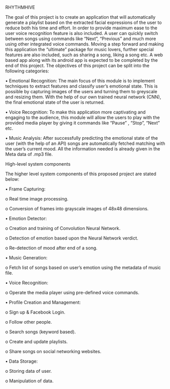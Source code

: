 RHYTHMHIVE

The goal of this project is to create an application that will automatically generate a playlist based on the extracted facial expressions of the user to reduce both his time and effort. In order to provide maximum ease to the user voice recognition feature is also included. A user can quickly switch between songs using commands like “Next”, “Previous” and much more using other integrated voice commands. Moving a step forward and making this application the “ultimate” package for music lovers, further special features are also included, such as sharing a song, liking a song etc. A web based app along with its android app is expected to be completed by the end of this project.
The objectives of this project can be split into the following categories:

•	Emotional Recognition:
The main focus of this module is to implement techniques to extract features and classify user’s emotional state. This is possible by capturing images of the users and turning them to greyscale and resizing them. With the help of our own trained neural network (CNN), the final emotional state of the user is returned.

•	 Voice Recognition:
To make this application more captivating and engaging to the audience, this module will allow the users to play with the provided media player by giving it commands like “Pause” , “Stop”, “Next” etc.  

•	 Music Analysis:
After successfully predicting the emotional state of the user (with the help of an API) songs are automatically fetched matching with the user’s current mood. All the information needed is already given in the Meta data of .mp3 file.

High-level system components

The higher level system components of this proposed project are stated below:

•	Frame Capturing:

  o	Real time image processing.

  o	Conversion of frames into grayscale images of 48x48 dimensions.


•	Emotion Detector:

  o	Creation and training of Convolution Neural Network.

  o	Detection of emotion based upon the Neural Network verdict.

  o	Re-detection of mood after end of a song.


•	Music Generation:

  o	Fetch list of songs based on user’s emotion using the metadata of music file.


•	Voice Recognition:

  o	Operate the media player using pre-defined voice commands.


•	Profile Creation and Management:

  o	Sign up & Facebook Login.
  
  o	Follow other people.
  
  o	Search songs (keyword based). 
  
  o	Create and update playlists.
  
  o	Share songs on social networking websites.


•	Data Storage:
  
  o	Storing data of user.

  o	Manipulation of data.

